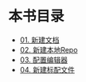 # 本书目录

- [01. 新建文档](01_newRepo.md)
- [02. 新建本地Repo](02_cloneRepo.md)
- [03. 配置编辑器](03_configEditor.md)
- [04. 新建标配文件](04_newFiles.md)
